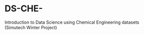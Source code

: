 # DS-CHE-
Introduction to Data Science using Chemical Engineering datasets (Simutech Winter Project)
